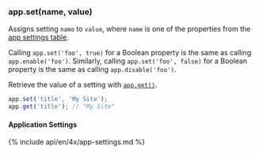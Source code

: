 <!---
 Copyright (c) 2016 StrongLoop, IBM, and Express Contributors
 License: MIT
-->

<h3 id='app.set'>app.set(name, value)</h3>

Assigns setting `name` to `value`, where `name` is one of the properties from
the [app settings table](#app.settings.table).

Calling `app.set('foo', true)` for a Boolean property is the same as calling
`app.enable('foo')`. Similarly, calling `app.set('foo', false)` for a Boolean
property is the same as calling `app.disable('foo')`.

Retrieve the value of a setting with [`app.get()`](#app.get).

```js
app.set('title', 'My Site');
app.get('title'); // "My Site"
```

<h4 id='app.settings.table'>Application Settings</h4>

{% include api/en/4x/app-settings.md %}
